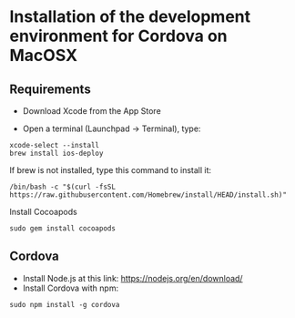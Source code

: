 # Installation of the development environment for Cordova on MacOSX

## Requirements

* Download Xcode from the App Store

* Open a terminal (Launchpad -> Terminal), type:

```
xcode-select --install
brew install ios-deploy
```

If brew is not installed, type this command to install it:
```
/bin/bash -c "$(curl -fsSL https://raw.githubusercontent.com/Homebrew/install/HEAD/install.sh)"
```

Install Cocoapods
```
sudo gem install cocoapods
```

## Cordova

* Install Node.js at this link: https://nodejs.org/en/download/
* Install Cordova with npm:
```
sudo npm install -g cordova
```